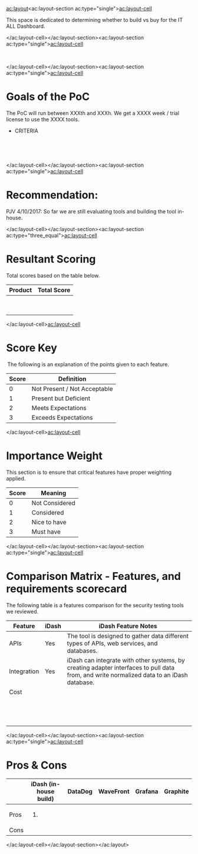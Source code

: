 <ac:layout><ac:layout-section ac:type="single"><ac:layout-cell><p>This space is dedicated to determining whether to build vs buy for the IT ALL Dashboard.</p></ac:layout-cell></ac:layout-section><ac:layout-section ac:type="single"><ac:layout-cell><p>&nbsp;</p></ac:layout-cell></ac:layout-section><ac:layout-section ac:type="single"><ac:layout-cell><h1>Goals of the PoC</h1><p>The PoC will run between XXXth and XXXh. We get a XXXX week / trial license to use the XXXX tools.</p><ul><li>CRITERIA</li></ul><p>&nbsp;</p><p>&nbsp;</p></ac:layout-cell></ac:layout-section><ac:layout-section ac:type="single"><ac:layout-cell><h1><strong>Recommendation:</strong></h1><p>PJV 4/10/2017: So far we are still evaluating tools and building the tool in-house.&nbsp;</p></ac:layout-cell></ac:layout-section><ac:layout-section ac:type="three_equal"><ac:layout-cell><h1>Resultant Scoring</h1><p>Total scores based on the table below.</p><table><thead><tr><th><div class="tablesorter-header-inner"><div class="tablesorter-header-inner">Product</div></div></th><th><div class="tablesorter-header-inner"><div class="tablesorter-header-inner">Total Score</div></div></th></tr></thead><tbody><tr><td>&nbsp;</td><td>&nbsp;</td></tr><tr><td>&nbsp;</td><td>&nbsp;</td></tr></tbody></table></ac:layout-cell><ac:layout-cell><h1>Score Key&nbsp;</h1><p><strong>&nbsp;</strong>The following is an explanation of the points given to each feature.</p><table><thead><tr><th><div class="tablesorter-header-inner"><div class="tablesorter-header-inner"><strong>Score</strong></div></div></th><th><div class="tablesorter-header-inner"><div class="tablesorter-header-inner"><strong>Definition</strong></div></div></th></tr></thead><tbody><tr><td>0</td><td>Not Present / Not Acceptable</td></tr><tr><td>1</td><td>Present but Deficient</td></tr><tr><td>2</td><td>Meets Expectations</td></tr><tr><td colspan="1">3</td><td colspan="1">Exceeds Expectations</td></tr></tbody></table></ac:layout-cell><ac:layout-cell><h1>Importance Weight</h1><p>This section is to ensure that critical features have proper weighting applied.</p><table><thead><tr><th><div class="tablesorter-header-inner"><div class="tablesorter-header-inner">Score</div></div></th><th><div class="tablesorter-header-inner"><div class="tablesorter-header-inner">Meaning</div></div></th></tr></thead><tbody><tr><td>0</td><td>Not Considered</td></tr><tr><td>1</td><td>Considered</td></tr><tr><td>2</td><td>Nice to have</td></tr><tr><td>3</td><td>Must have</td></tr></tbody></table></ac:layout-cell></ac:layout-section><ac:layout-section ac:type="single"><ac:layout-cell><h1>Comparison Matrix -&nbsp;Features, and requirements scorecard</h1><p>The following table is a features comparison for the security testing tools we reviewed.</p><table><thead><tr><th><div class="tablesorter-header-inner">Feature</div></th><th><div class="tablesorter-header-inner">iDash</div></th><th colspan="1"><div class="tablesorter-header-inner">iDash Feature Notes</div></th></tr></thead><tbody><tr><td colspan="1">APIs</td><td class="highlight-green" colspan="1" data-highlight-colour="green">Yes</td><td colspan="1">The tool is designed to gather data different types of APIs, web services, and databases.</td></tr><tr><td>Integration</td><td class="highlight-green" data-highlight-colour="green">Yes</td><td colspan="1">iDash can integrate with other systems, by creating adapter interfaces to pull data from, and write normalized data to an iDash database.</td></tr><tr><td colspan="1">Cost</td><td class="highlight-green" colspan="1">&nbsp;</td><td colspan="1">&nbsp;</td></tr><tr><td colspan="1">&nbsp;</td><td class="highlight-green" colspan="1">&nbsp;</td><td colspan="1">&nbsp;</td></tr><tr><td colspan="1">&nbsp;</td><td class="highlight-green" colspan="1">&nbsp;</td><td colspan="1">&nbsp;</td></tr><tr><td colspan="1">&nbsp;</td><td class="highlight-green" colspan="1">&nbsp;</td><td colspan="1">&nbsp;</td></tr></tbody></table></ac:layout-cell></ac:layout-section><ac:layout-section ac:type="single"><ac:layout-cell><h1><strong>Pros &amp; Cons</strong></h1><table><thead><tr><th><div class="tablesorter-header-inner"><div class="tablesorter-header-inner">&nbsp;</div></div></th><th><div class="tablesorter-header-inner"><div class="tablesorter-header-inner">iDash (in-house build)</div></div></th><th colspan="1"><div class="tablesorter-header-inner"><div class="tablesorter-header-inner">DataDog</div></div></th><th colspan="1">WaveFront</th><th colspan="1">Grafana</th><th colspan="1">Graphite</th></tr></thead><tbody><tr><td>Pros</td><td><ol><li><p class="_mce_tagged_br">&nbsp;</p></li></ol></td><td colspan="1">&nbsp;</td><td colspan="1">&nbsp;</td><td colspan="1">&nbsp;</td><td colspan="1">&nbsp;</td></tr><tr><td colspan="1">Cons</td><td colspan="1">&nbsp;</td><td colspan="1">&nbsp;</td><td colspan="1">&nbsp;</td><td colspan="1">&nbsp;</td><td colspan="1">&nbsp;</td></tr></tbody></table></ac:layout-cell></ac:layout-section></ac:layout>